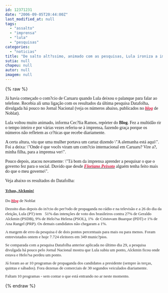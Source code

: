 ```yaml
---
id: 12371231
date: "2006-09-05T20:44:00Z"
last_modified_at: null
tags:
  - "assalto"
  - "imprensa"
  - "lula"
  - "pesquisas"
categories:
  - "noticias"
title: "De salto alt?ssimo, animado com as pesquisas, Lula ironiza a imprensa"
sutia: null
chapeu: null
autor: null
imagem: null
---
```

{% raw %}
<p><P><FONT face=Verdana>Já havia começado o com?cio de Caruaru quando Lula deixou o palanque para falar ao telefone. Recebia ali uma ligação com os resultados da última pesquisa Datafolha, divulgada há pouco no Jornal Nacional (veja os números abaixo, publicados no <STRONG><EM><U><A href=\"https://www.noblat.com.br/\" target=_blank><FONT color=crimson>blog</FONT></A></U></EM></STRONG> de Noblat).</FONT></P></p>
<p><P><FONT face=Verdana>Lula voltou muito animado, informa Cec?lia Ramos, repórter do <STRONG>Blog</STRONG>. Fez a multidão rir o tempo inteiro e por várias vezes referiu-se&nbsp;à imprensa, fazendo graça porque os números não refletem as cr?ticas que recebe diariamente.</FONT></P></p>
<p><P><FONT face=Verdana>A certa altura, viu que uma mulher portava um cartaz dizendo \"A alemanha está aqui\". Foi a deixa: \"Onde é que vocês viram um com?cio internacional em Caruaru? Vire a?, minha filha, para a imprensa ver\".</FONT></P></p>
<p><P><FONT face=Verdana>Pouco depois, atacou novamente: \"Tá bom da imprensa aprender a pesquisar o que o governo fez para o social. Duvido que desde <STRONG><EM><U><A href=\"https://pt.wikipedia.org/wiki/Floriano_Vieira_Peixoto\" target=_blank><FONT color=crimson>Floriano Peixoto</FONT></A></U></EM></STRONG> alguém tenha feito mais do que o meu governo\".</FONT></P></p>
<p><P><FONT face=Verdana>Veja abaixo os resultados do Datafolha:</FONT></P><B><U><FONT color=#2a2a2a size=3></p>
<p><P><FONT face=Verdana size=2>Tchau, Alckmin!</FONT></P></B></U></FONT><FONT color=#2a2a2a size=1></p>
<p><P><FONT face=Verdana size=2>Do <STRONG><EM><A href=\"https://www.noblat.com.br/\" target=_blank><FONT color=crimson>blog</FONT></A></EM></STRONG> de Noblat</FONT></P></p>
<p><P><FONT face=Verdana size=2>Dezoito dias depois do in?cio do per?odo de propaganda no rádio e na televisão e a 26 do dia da eleição, Lula (PT) tem&nbsp;&nbsp; 51% das intenções de voto dos brasileiros contra&nbsp;27% de Geraldo Alckmin (PSDB),&nbsp;9% de Helo?sa Helena (PSOL),&nbsp;1%&nbsp; de Cristovam Buarque (PDT) e 1% de Ana Rangel (PRP). Os demais candidatos&nbsp;não chegaram a 1%.</FONT></P></p>
<p><P><FONT face=Verdana size=2>A margem de erro da pesquisa é de dois pontos percentuais para mais ou para menos. Foram entrevistados ontem e hoje 7.724 eleitores em 349 munic?pios.</FONT></P></p>
<p><P><FONT face=Verdana size=2>Se comparada com a pesquisa Datafolha anterior aplicada no último dia 29, a pesquisa divulgada há pouco pelo Jornal Nacional mostra que Lula subiu um ponto, Alckmin ficou onde estava e Helo?sa perdeu um ponto. </FONT></P></p>
<p><P><FONT face=Verdana size=2>Já&nbsp;foram&nbsp;ao ar 10 programas de propaganda dos candidatos a presidente (sempre às terças, quintas e sábados). Fora dezenas de comerciais de 30 segundos veiculados diariamente. </FONT></P></p>
<p><P><FONT face=Verdana size=2>Faltam 10 programas - sem contar o que está entrando no ar neste momento.</FONT></P></FONT> </p>
{% endraw %}